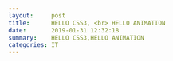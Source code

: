 ```yaml
---
layout:     post
title:      HELLO CSS3, <br> HELLO ANIMATION
date:       2019-01-31 12:32:18
summary:    HELLO CSS3,HELLO ANIMATION
categories: IT
---
```


<style>
.titleAnim {
  position: relative;
  display: inline-block;
  width: 130px;
  height: 40px;
  overflow: hidden;
}
.titleAnim span {
    position: absolute;
    text-transform: uppercase;
    font-size: 40px;
    line-height:1
  }
.titleAnim-1bis {
    width: 150px
}
.titleAnim-1 span {
    top: 100%;
    font-weight: 300;
    animation: .4s titleAnim 1s ease forwards;  
}
.titleAnim-1bis span {
    top: -100%;
    font-weight: 700;
    animation: .4s titleAnim 1.2s ease forwards;  
}
.titleAnim-2 {
    left: 80px;
    animation: .5s titleAnim2 2.5s ease forwards; 
}
.titleAnim-2 span {
    top: 100%;
    font-weight: 300;
    animation: .4s titleAnim 2s ease forwards;
}
.titleAnim-2bis {
    width:300px
}
.titleAnim-2bis span {
    top: 0;
    left: -100%;
    font-weight: 700;
    color: #F1D91F;
    animation: .4s titleAnim2 2.5s ease forwards;
} 
.has-animation {
  position: relative;
}
.has-animation * {
    opacity: 0;
}
.has-animation.animate-in * {
    animation: textHidden 0.1s 1.1s forwards;
}
.has-animation.animate-in:before, .has-animation.animate-in:after {
    content: '';
    position: absolute;
    top: 0;
    right: 0;
    height: 100%;
    z-index: 10;
}
.has-animation.animate-in:before {
    background-color: pink;
}
.has-animation.animate-in:after {
    background-color: blue;
    animation-delay: .5s;
}

.has-animation.animation-ltr.animate-in:before {
    animation: revealLTR 1.8s ease;
}
.has-animation.animation-ltr.animate-in:after {
    animation: revealLTR 1s .6s ease;
}
@keyframes textHidden {
  0% {
    opacity: 0;
  }
  100% {
    opacity: 1;
  }
}
@keyframes titleAnim {
  100% {
    top: 0;
  }
}
@keyframes titleAnim2 {
  100% {
    left: 0;
  }
}
@keyframes revealLTR {
  0%{
    width: 0;
    left: 0;
  }
  65%{
    width: 100%;
    left: 0;
  }
  100% {
    width: 0;
    left: 100%;
  }
}
</style>
<body>
<!-- 타이틀영역 -->
<div>
    <div class="titleAnim titleAnim-1">
        <span>HELLO</span>
    </div>
    <div class="titleAnim titleAnim-1bis">
        <span>CSS3!</span>
    </div>
</div>
<div>
    <div class="titleAnim titleAnim-2">
        <span>HELLO</span>
    </div>
    <div class="titleAnim titleAnim-2bis">
        <span>ANIMATION!</span>
    </div>
</div>

<!-- 서머리 -->
<div class="has-animation animation-ltr" data-delay="2000">
<p> 웹페이지를 동적이고 화려하게 만들어줄 animation 효과 <br>
무엇으로 사용해야 될까? <span>js? jquery? adobe flash?</span></p>
</div>
<div class="has-animation animation-ltr" data-delay="2000">
<p>과거 웹페이지의 동적이고 화려한 효과를 만들기 위해서는 JAVASCRIPT or JQUERY 그리고 어도비플래쉬를 이용해서 만들었습니다.<br>
CSS는 색,레이아웃 등 마크업 언어를 표현아는언어로, 제한적인 작업들만 가능했지만, CSS3가 등장하면서 표현할 수 있는 범위가 넓어졌습니다.<br>
CSS3에는 "animation" 기능이 추가되어 일정 범위 안에 있던 동적이고 화려한 효과를 CSS3만으로도 대체 할수 있을정도로 발전했습니다.<br>
CSS3의 동적이고 화려한 "animation"기능을 소개합니다.
</p>
</div>


<div class="has-animation animation-ltr" data-delay="2000">
  <p>소개하기전 CSS의 역사를 알아보도록 하겠습니다.<br>

-------내용이 지루하니 접기, 궁금하면 눌러서 펼치기<br>

CSS 표준에는 CSS1, CSS2, CSS2.1, CSS3가 있습니다.<br>

CSS1<br>
1996년 12월에 정식 권고가 된 표준입니다. 폰트, 배경 색, 테이블 등의 서식을 다뤘지만 지금은 더 이상 사용하지 않고, W3C에서도 관리하고 있지 않습니다.<br>

CSS2<br>
1998년 5월에 정식 권고가 된 표준입니다. 현재 주로 사용하는 CSS 2.1의 바탕이 된 표준이지만 오류가 많고 또 브라우저 제작사가 구현하지 않은 기능도 많았기 때문에 W3C에서 개정판인 CSS 2.1을 만들게 되었습니다. CSS 2.1이 정식 권고안이 된 후로는 W3C에서 관리하지 않고 있습니다.<br>

CSS2.1<br>
2004년에 후보 권고안(Candidate Recommendation)이 되었으나 다시 초안(Working Draft) 단계를 거쳐서 최정적으로 2011년 6월에 정식 권고가 된 표준입니다.<br>
보통 우리가 CSS 2라고 말할 때는 현재 사용하지 않는 최초의 CSS 2 대신 CSS 2.1을 의미합니다.<br>

CSS3<br>
CSS 3는 이전 버전과는 달리 하나의 큰 표준이 아니라 모듈별로 각각의 표준이 존재합니다. 예를 들어서 CSS Color, CSS Selector, CSS Syntax, CSS Background 등의 다양한 모듈이 각각 독립적으로 정식 권고가 되는 과정을 거치고 있습니다. 2011년 현재 40개 이상의 모듈이 개발되고 있으며 극히 드물지만 CSS 3 Color 모듈 같은 경우에는 정식 권고가 되었습니다.<br>
아직 많은 모듈이 정식 권고가 되지 않았음에도 불구하고 최근 출시되는 브라우저는 CSS 3를 상당히 잘 지원합니다. 하지만 아직 웹 사용자의 대부분이 사용하는 인터넷 익스플로러 6~8 버전에서 지원하지 않기 때문에 모바일을 제외한 환경에서는 사용도가 높지 않습니다.<br>

-------내용이 지루하니 접기, 궁금하면 눌러서 펼치기<br>
</p>
</div>

<div class="has-animation animation-ltr" data-delay="2000">
  <p>ANIMATION? 뭐 움직이는 거겠지.. 근데 어떻게 쓰는건데?</p>
</div>
<div class="has-animation animation-ltr" data-delay="2000">
  <p>1.ANIMATION 사용하기<br>
ANIMATION 속성<br>

animation-duration <br>
:애니메이션 효과를 재생할 시간을 설정<br>

animation-delay <br>
:애니메이션 효과가 나타나기까지의 지연 시간 <br>
:설정된 시간이 흐른 뒤에 시작<br>

animation-iteration-count<br> 
:애니메이션 효과의 반복 횟수 설정<br>

animation-direction <br>
:애니메이션의 진행 방향 설정<br>

animation-timing-function <br>
: 애니메이션 속도(가속/감속 시간간격등 설정) <br>
(linear,ease,ease-in,ease-out,ease-in-out,step-start,step-end,steps(int,start|end),cubic-bezier(n,n,n,n),initial,inherit)<br>

animation-name <br>
: 애니메이션 이름 <br>

animation-play-state <br>
: 애니메이션 효과의 재생 상태 설정<br>

animation-fill-mode <br>
:애니메이션 효과가 재생 중이 아닐 때 요소의 스타일을 설정<br>
</p>
</div>
<div class="has-animation animation-ltr" data-delay="2000">
<p>정리!! animation : 애니메이션이름 진행시간 가속도 지연시간 반복횟수 방향</p>
</div>

<div class="has-animation animation-ltr" data-delay="2000">
  <p>2.@keyframes ?????<br>
:: 애니메이션이름?<br>

@keyframes 애니메이션이름 { <br>
  from {} <br>
  to {} <br>
}<br>
@keyframes 애니메이션이름 { <br>
  0% {} <br>
  100% {} <br>
}<br>
애니메이션 from, to 또는 %도 (0%~ 100%) 사용한다
</p>
</div>

<div class="has-animation animation-ltr" data-delay="2000">
  <p>3.귀찮고 복잡해보이는 ANIMATION... 쉽게 쓰는 방법??<br>
:: 사이트 소개<br>

http://www.justinaguilar.com/animations<br>
https://daneden.github.io/animate.css<br>
https://minimamente.com/example/magic_animations<br>
https://matthewlein.com/tools/ceaser
</p>
</div>

<div class="has-animation animation-ltr" data-delay="2000">
  <p>마무리 
CSS3 만으로도 동적이고 화려한 효과를 만들수도 있지만 기존 JAVASCRIPT & JQUERY를 이용하면 조금더 화려한 웹페이지가 만들어지지 않을까요?<br>
이상 CSS3의 ANIMATION을 알아봤습니다.<br><br>

END ☺</p>
</div>



<!-- 본문 -->
<div class="has-animation animation-ltr" data-delay="2000">
    <xmp>
        <h1>ddd</h1>
        lkajsdflkjasdflkjasdlfkjasdf   
        asdfsadf
    </xmp>
</div>

<!-- 끝 -->


<!-- script -->
<script src="https://code.jquery.com/jquery-1.12.4.min.js"></script>
<script>
$('.has-animation').each(function(index) {
    if($(window).scrollTop() + $(window).height() > $(this).offset().top + $(this).outerHeight() ){ 
        $(this).delay($(this).data('delay')).queue(function(){
            $(this).addClass('animate-in');
        });    
    }   
});  

$(window).scroll(function() { 
	$('.has-animation').each(function(index) {
  		if($(window).scrollTop() + $(window).height() > $(this).offset().top ){ 
  			$(this).delay($(this).data('delay')).queue(function(){
      			$(this).addClass('animate-in');
    		});    
  		}   
	});   
});

</script>
